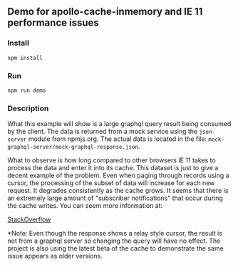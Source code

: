 ## Demo for apollo-cache-inmemory and IE 11 performance issues

### Install 
`npm install`

### Run 
`npm run demo`

### Description

What this example will show is a large graphql query result being
consumed by the client. The data is returned from a mock service
using the `json-server` module from npmjs.org. The actual data is
located in the file: `mock-graphql-server/mock-graphql-response.json`.


What to observe is how long compared to other browsers IE 11 takes to 
process the data and enter it into its cache. This dataset is just to 
give a decent example of the problem. Even when paging through records 
using a cursor, the processing of the subset of data will increase for 
each new request. It degrades consistently as the cache grows. It seems
that there is an extremely large amount of "subscriber notifications" 
that occur during the cache writes. You can seem more information at:

[StackOverflow](https://stackoverflow.com/questions/50626652/apollo-inmemorycache-performance-strategies-for-large-data-set-react)


*Note: Even though the response shows a relay style cursor, the result
is not from a graphql server so changing the query will have no effect.
The project is also using the latest beta of the cache to demonstrate
the same issue appears as older versions. 



